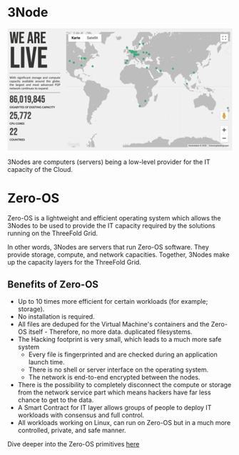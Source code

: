 # 3Node

![](img/internet4__tf_grid.png)

3Nodes are computers (servers) being a low-level provider for the IT capacity of the Cloud. 

# Zero-OS

Zero-OS is a lightweight and efficient operating system which allows the 3Nodes to be used to provide the IT capacity required by the solutions running on the ThreeFold Grid. 

In other words, 3Nodes are servers that run Zero-OS software. They provide storage, compute, and network capacities. Together, 3Nodes make up the capacity layers for the ThreeFold Grid. 

## Benefits of Zero-OS

- Up to 10 times more efficient for certain workloads (for example; storage).
- No installation is required. 
- All files are deduped for the Virtual Machine's containers and the Zero-OS itself - Therefore, no more data. duplicated filesystems. 
- The Hacking footprint is very small, which leads to a much more safe system 
  - Every file is fingerprinted and are checked during an application launch time. 
  - There is no shell or server interface on the operating system. 
  - The network is end-to-end encrypted between the nodes. 
- There is the possibility to completely disconnect the compute or storage from the network service part which means hackers have far less chance to get to the data. 
- A Smart Contract for IT layer allows groups of people to deploy IT workloads with consensus and full control. 
- All workloads working on Linux, can run on Zero-OS but in a much more controlled, private, and safe manner. 

Dive deeper into the Zero-OS primitives [here](zos_primitives.md)